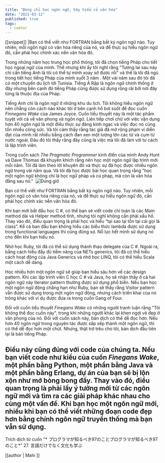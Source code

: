 ```yaml
---
title: "Đừng chỉ học ngôn ngữ, hãy hiểu cả văn hóa"
date: "2021-03-12"
published: true
tags:
  - comtor
---
```

[[snippet]]
|Bạn có thể viết như FORTRAN bằng bất kỳ ngôn ngữ nào. Tuy nhiên, mỗi ngôn ngữ có văn hóa riêng của nó, và để thực sự hiểu ngôn ngữ đó, cần phải học chính xác nền văn hóa đó.

Trong những năm học trung học phổ thông, tôi đã chọn tiếng Pháp cho tiết học ngoại ngữ của mình. Thế nhưng khi ấy tôi nghĩ rằng "Tương lai sau này chỉ cần tiếng Anh là tôi có thể tự mình xoay sở được rồi" và thế là tôi đã ngủ trong tiết học tiếng Pháp của mình suốt 3 năm . Một vài năm sau đó tôi đã có một chuyến du lịch tới Tunisia. Tiếng Ả Rập là ngôn ngữ chính thống ở đây nhưng bên cạnh đó tiếng Pháp cũng được sử dụng rộng rãi bởi nơi đây từng là thuộc địa của Pháp.
​

Tiếng Anh chỉ là ngôn ngữ ở những khu du lịch. Tôi không hiểu ngôn ngữ nên chẳng còn cách nào khác tôi ở bên cạnh hồ bơi suốt để đọc cuốn *Finnegans Wake* của James Joyce. Cuốn tiểu thuyết này là một tác phẩm tuyệt vời cả về văn phong và ngôn ngữ. Liên tiếp chơi chữ với việc vận dụng hơn 40 ngôn ngữ là một điều thực sự đáng kinh ngạc và việc đọc nó cũng tốn nhiều công sức. Và tôi cảm thấy rằng tác giả đã mở rộng phạm vi diễn đạt của mình rất nhiều bằng cách đan xen một lượng lớn các từ và cụm từ nước ngoài. Đâu đó tôi thấy rằng đây cũng là việc mà tôi đã làm với tư cách là lập trình viên.
​

Trong cuốn sách *The Pragmatic Programmer* kinh điển của mình Andy Hunt và Dave Thomas đã khuyến khích rằng nên học một ngôn ngữ lập trình mới mỗi năm. Tôi đã làm theo lời khuyên đó và thực sự đã học được nhiều ngôn ngữ trong vài năm qua. Và tôi đã học được bài học quan trọng rằng "học một ngôn ngữ không chỉ là học ngữ pháp và cú pháp, mà còn là văn hóa đằng sau nó."
​
![Đúng giờ](https://i.ibb.co/zJwYxn0/Image-Blogt2.png)

Bạn có thể viết như FORTRAN bằng bất kỳ ngôn ngữ nào. Tuy nhiên, mỗi ngôn ngữ có văn hóa riêng của nó, và để thực sự hiểu ngôn ngữ đó, cần phải học chính xác nền văn hóa đó.
​

Khi bạn mới bắt đầu học C #, có thể bạn sẽ viết code chỉ toàn là các Main method dài và Helper method tĩnh, nhưng tôi nghĩ không cần phải xấu hổ. Thay vào đó, điều quan trọng là phải học và hiểu “tại sao lại tồn tại cái gọi là class”. Kể cả ban đầu bạn không hiểu các biểu thức lambda được sử dụng trong functional languages thì cũng đừng sợ. Nỗ lực hết mình sử dụng nó cho đến khi bạn hiểu nó.
​

Nhờ học Ruby, tôi đã có thể sử dụng thành thạo delegate của C #. Ngoài ra, bằng cách hiểu đầy đủ tiềm năng của NETs generics, tôi đã có thể hiểu cách hoạt động của Java Generics và nhờ học LINQ, tôi có thể hiểu Scala một cách dễ dàng.
​

Học nhiều hơn một ngôn ngữ sẽ giúp bạn hiểu sâu hơn về các design pattern. Khi các lập trình viên C học C # và Java, họ sẽ nhận thấy ở cả hai ngôn ngữ này Iterator pattern thường được sử dụng phổ biến. Nếu bạn học một ngôn ngữ động chẳng hạn như Ruby, bạn sẽ thấy rằng Visitor pattern vẫn được sử dụng trong một ngôn ngữ động, nhưng cách triển khai của nó trông khác với ví dụ được đưa ra trong cuốn Gang of Four.
​

Đối với cuốn tiểu thuyết *Finegans Wake* có những người tranh luận rằng "Tôi không thể đọc cuốn này", trong khi những người khác lại khen ngợi vẻ đẹp ở văn phong của nó. Đối với cuốn sách này, bản dịch có thể dễ đọc hơn. Nếu hơn 40 ngôn ngữ trong nguyên tác được sắp xếp thành một ngôn ngữ, thì có thể dễ đọc hơn một chút. Nhưng, thật trớ trêu cho tôi, bản dịch đầu tiên lại là bản tiếng Pháp.
​

Điều này cũng đúng với code của chúng ta. Nếu bạn viết code như kiểu của cuốn *Finegans Wake*, một phần bằng Python, một phần bằng Java và một phần bằng Erlang, dự án của bạn sẽ bị lộn xộn như mớ bòng bong đấy. Thay vào đó, điều quan trọng là phải lấy ý tưởng mới từ các ngôn ngữ mới và tìm ra các giải pháp khác nhau cho cùng một vấn đề. Khi bạn học một ngôn ngữ mới, nhiều khi bạn có thể viết những đoạn code đẹp hơn bằng chính ngôn ngữ truyền thống mà bạn vẫn sử dụng.
​
---
Trích dịch từ cuốn  "* プログラマが知るべき97のことプログラマが知るべき97のこと*"
27. 言語だけでなく文化も学ぶ

[[author | Mahi ]]
